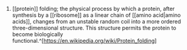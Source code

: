 1. [[protein]] folding; the physical process by which a protein, after synthesis by a [[ribosome]] as a linear chain of [[amino acid|amino acids]], changes from an unstable random coil into a more ordered three-dimensional structure. This structure permits the protein to become biologically functional.^[https://en.wikipedia.org/wiki/Protein_folding]
